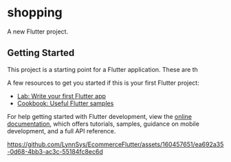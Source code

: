 # shopping

A new Flutter project.

## Getting Started

This project is a starting point for a Flutter application.
These are th

A few resources to get you started if this is your first Flutter project:

- [Lab: Write your first Flutter app](https://docs.flutter.dev/get-started/codelab)
- [Cookbook: Useful Flutter samples](https://docs.flutter.dev/cookbook)

For help getting started with Flutter development, view the
[online documentation](https://docs.flutter.dev/), which offers tutorials,
samples, guidance on mobile development, and a full API reference.

https://github.com/LynnSys/EcommerceFlutter/assets/160457651/ea692a35-0d68-4bb3-ac3c-55184fc8ec6d




